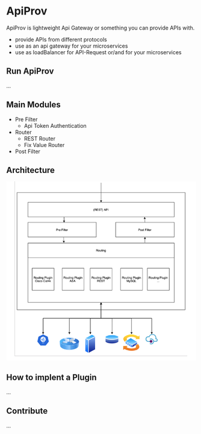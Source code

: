 # ApiProv

ApiProv is lightweight Api Gateway or something you can provide APIs with. 

* provide APIs from different protocols
* use as an api gateway for your microservices
* use as loadBalancer for API-Request or/and for your microservices

## Run ApiProv
...

## Main Modules
* Pre Filter
  * Api Token Authentication
* Router
  * REST Router
  * Fix Value Router
* Post Filter

## Architecture
![Image of Yaktocat](https://github.com/floriandulzky/ApiProv/blob/master/Documentation/ApiProvArchitecture.png?raw=true)

## How to implent a Plugin
...

## Contribute
...
